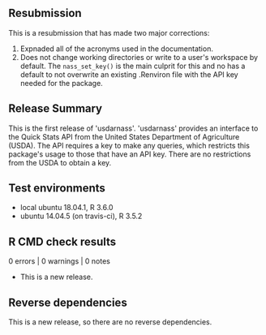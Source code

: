 ## Resubmission

This is a resubmission that has made two major corrections:

1. Expnaded all of the acronyms used in the documentation.
2. Does not change working directories or write to a user's workspace by default. The `nass_set_key()` is the main culprit for this and no has a default to not overwrite an existing .Renviron file with the API key needed for the package.

## Release Summary

This is the first release of 'usdarnass'. 'usdarnass' provides an interface to the Quick Stats API from the United States Department of Agriculture (USDA). The API requires a key to make any queries, which restricts this package's usage to those that have an API key. There are no restrictions from the USDA to obtain a key.

## Test environments
* local ubuntu 18.04.1, R 3.6.0
* ubuntu 14.04.5 (on travis-ci), R 3.5.2

## R CMD check results

0 errors | 0 warnings | 0 notes

* This is a new release.

## Reverse dependencies

This is a new release, so there are no reverse dependencies.